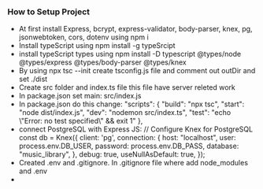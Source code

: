 <h3>How to Setup Project</h3>
<ul>
  <li>At first install Express, bcrypt, express-validator, body-parser, knex, pg, jsonwebtoken, cors, dotenv using  npm i </li>
  <li>Install typeScript using npm install -g typeSrcipt</li>
  <li>install typeScript types using npm install -D typescript @types/node @types/express @types/body-parser @types/knex </li>
  <li>By using npx tsc --init create tsconfig.js file and comment out outDir and set ./dist</li>
  <li>Create src folder and index.ts file this file have server releted work</li>
  <li>In package.json set main: src/index.js</li>
  <li>In package.json do this change:
  "scripts": {
    "build": "npx tsc",
    "start": "node dist/index.js",
    "dev": "nodemon src/index.ts",
    "test": "echo \"Error: no test specified\" && exit 1"
  },
  </li>
  <li>connect PostgreSQL with Express JS:
// Configure Knex for PostgreSQL
    const db = Knex({
      client: 'pg',
      connection: {
        host: "localhost",
        user: process.env.DB_USER,
        password: process.env.DB_PASS,
        database: "music_library",
      },
      debug: true,  
      useNullAsDefault: true, 
});</li>
  <li>Created .env and .gitignore. In .gitignore file where add node_modules and .env</li>
  <li></li>
</ul>
